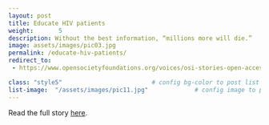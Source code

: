 ```yaml
---
layout: post
title: Educate HIV patients
weight:       5
description: Without the best information, “millions more will die.”
image: assets/images/pic03.jpg
permalink: /educate-hiv-patients/
redirect_to:
 - https://www.opensocietyfoundations.org/voices/osi-stories-open-access-scientific-research-sharing-information-saving-lives

class: "style5"                         # config bg-color to post list card (1..6)
list-image:  "/assets/images/pic11.jpg"             # config image to post list card (1..6)
---
```

Read the full story [here](https://www.opensocietyfoundations.org/voices/osi-stories-open-access-scientific-research-sharing-information-saving-lives).
